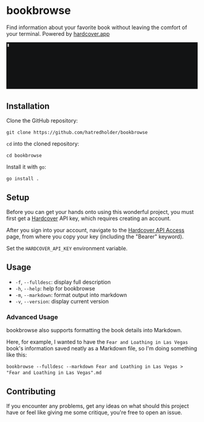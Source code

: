 # bookbrowse

Find information about your favorite book without leaving the comfort of your terminal. Powered by [hardcover.app](https://hardcover.app/)

![example](docs/example.gif)

## Installation

Clone the GitHub repository:

```
git clone https://github.com/hatredholder/bookbrowse
```

`cd` into the cloned repository:

```
cd bookbrowse
```

Install it with `go`:

```
go install .
```

## Setup

Before you can get your hands onto using this wonderful project, you must first get a [Hardcover](https://hardcover.app/) API key, which requires creating an account.

After you sign into your account, navigate to the [Hardcover API Access](https://hardcover.app/account/api) page, from where you copy your key (including the "Bearer" keyword).

Set the `HARDCOVER_API_KEY` environment variable.

## Usage

- `-f`, `--fulldesc`: display full description
- `-h`, `--help`: help for bookbrowse
- `-m`, `--markdown`: format output into markdown
- `-v`, `--version`: display current version

### Advanced Usage

bookbrowse also supports formatting the book details into Markdown.

Here, for example, I wanted to have the `Fear and Loathing in Las Vegas` book's information saved neatly as a Markdown file, so I'm doing something like this:

```
bookbrowse --fulldesc --markdown Fear and Loathing in Las Vegas > "Fear and Loathing in Las Vegas".md
```

## Contributing

If you encounter any problems, get any ideas on what should this project have or feel like giving me some critique, you're free to open an issue.
